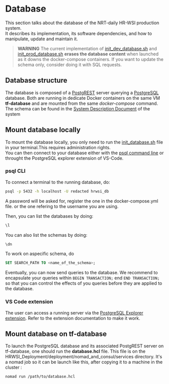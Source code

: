 # Database

This section talks about the database of the NRT-daily HR-WSI production system.  
It describes its implementation, its software dependencies, and how to manipulate, update and maintain it.

> **WARNING** The current implementation of [init_dev_database.sh](launchers/init_dev_database.sh) and [init_prod_database.sh](launchers/init_prod_database.sh) **erases the database content** when launched as it downs the docker-compose containers. If you want to update the schema only, consider doing it with SQL requests.

## Database structure

The database is composed of a [PostgREST](https://postgrest.org/en/stable/index.html) server querying a [PostgreSQL](https://www.postgresql.org/docs/current/index.html) database. Both are running in dedicate Docker containers on the same VM **tf-database** and are mounted from the same *docker-compose* command.  
The schema can be found in the [System Description Document](https://docs.google.com/document/d/1_VWMJYD6IpPnownaFaFURLnQ1D1EgmPU/edit#heading=h.hv4pj3kq1ytw) of the system

## Mount database locally

To mount the database locally, you only need to run the [init_database.sh](init_database.sh) file in your terminal.This requires administration rights.  
You can then connect to your database either with the [psql command line](https://www.postgresql.org/docs/current/app-psql.html) or throught the PostgreSQL explorer extension of VS-Code.  

### psql CLI

To connect a terminal to the running database, do:  

```bash
psql -p 5432 -h localhost -U redacted hrwsi_db
```

A password will be asked for, register the one in the docker-compose.yml file. or the one refering to the username you are using.

Then, you can list the databases by doing:

```SQL
\l
```

You can also list the schemas by doing:

```SQL
\dn
```

To work on aspecific schema, do

```SQL
SET SEARCH_PATH TO <name_of_the_schema>;
```

Eventually, you can now send queries to the database. We recommend to encapsulate your queries within `BEGIN TRANSACTION;` end `END TRANSACTION;` so that you can control the effects of you queries before they are applied to the database.

### VS Code extension

The user can access a running server via the [PostgreSQL Explorer extension](https://marketplace.visualstudio.com/items?itemName=ckolkman.vscode-redacted). Refer to the extension documentation to make it work.

## Mount database on tf-database

To launch the PostgreSQL database and its associated PostgREST server on tf-database, one should run the **database.hcl** file. This file is on the HRWSI_Deployment/deployment/nomad_and_consul/services directory. It's a nomad job so it can be launch like this, after copying it to a machine in the cluster :

```batch
nomad run /path/to/database.hcl
```
